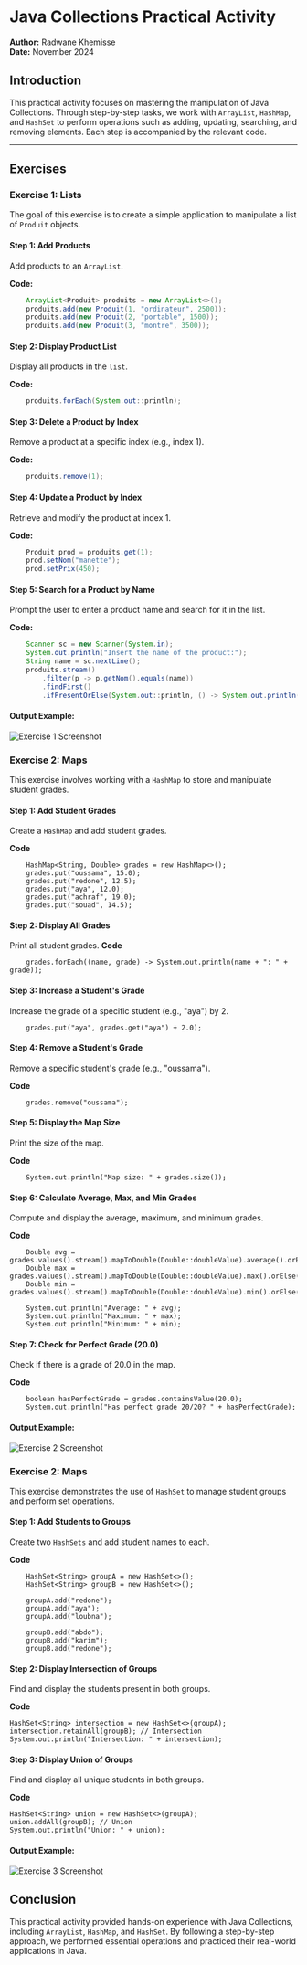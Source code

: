 # Java Collections Practical Activity

**Author:** Radwane Khemisse  
**Date:** November 2024

## Introduction
This practical activity focuses on mastering the manipulation of Java Collections. Through step-by-step tasks, we work with `ArrayList`, `HashMap`, and `HashSet` to perform operations such as adding, updating, searching, and removing elements. Each step is accompanied by the relevant code.

---

## Exercises

### Exercise 1: Lists
The goal of this exercise is to create a simple application to manipulate a list of `Produit` objects.

#### Step 1: Add Products
Add products to an `ArrayList`. 

**Code:**
```java
    ArrayList<Produit> produits = new ArrayList<>();
    produits.add(new Produit(1, "ordinateur", 2500));
    produits.add(new Produit(2, "portable", 1500));
    produits.add(new Produit(3, "montre", 3500));
```

#### Step 2: Display Product List
Display all products in the `list`.

**Code:**
```java
    produits.forEach(System.out::println);
```
#### Step 3: Delete a Product by Index
Remove a product at a specific index (e.g., index 1).

**Code:**
```java
    produits.remove(1);
```
#### Step 4: Update a Product by Index
Retrieve and modify the product at index 1.

**Code:**
```java
    Produit prod = produits.get(1);
    prod.setNom("manette");
    prod.setPrix(450);
```
#### Step 5: Search for a Product by Name
Prompt the user to enter a product name and search for it in the list.

**Code:**
```java
    Scanner sc = new Scanner(System.in);
    System.out.println("Insert the name of the product:");
    String name = sc.nextLine();
    produits.stream()
        .filter(p -> p.getNom().equals(name))
        .findFirst()
        .ifPresentOrElse(System.out::println, () -> System.out.println("Product not found"));
```
#### Output Example:
![Exercise 1 Screenshot](images/screenshot1.png)


### Exercise 2: Maps
This exercise involves working with a `HashMap` to store and manipulate student grades.

#### Step 1: Add Student Grades
Create a `HashMap` and add student grades.

**Code**
```
    HashMap<String, Double> grades = new HashMap<>();
    grades.put("oussama", 15.0);
    grades.put("redone", 12.5);
    grades.put("aya", 12.0);
    grades.put("achraf", 19.0);
    grades.put("souad", 14.5);
```
#### Step 2: Display All Grades
Print all student grades.
**Code**
```
    grades.forEach((name, grade) -> System.out.println(name + ": " + grade));
```
#### Step 3: Increase a Student's Grade
Increase the grade of a specific student (e.g., "aya") by 2.
```
    grades.put("aya", grades.get("aya") + 2.0);
```
#### Step 4: Remove a Student's Grade
Remove a specific student's grade (e.g., "oussama").

**Code**
```
    grades.remove("oussama");
```
#### Step 5: Display the Map Size
Print the size of the map.

**Code**
```
    System.out.println("Map size: " + grades.size());
```
#### Step 6: Calculate Average, Max, and Min Grades
Compute and display the average, maximum, and minimum grades.

**Code**
```
    Double avg = grades.values().stream().mapToDouble(Double::doubleValue).average().orElse(0.0);
    Double max = grades.values().stream().mapToDouble(Double::doubleValue).max().orElse(0.0);
    Double min = grades.values().stream().mapToDouble(Double::doubleValue).min().orElse(0.0);

    System.out.println("Average: " + avg);
    System.out.println("Maximum: " + max);
    System.out.println("Minimum: " + min);
```
#### Step 7: Check for Perfect Grade (20.0)
Check if there is a grade of 20.0 in the map.

**Code**
```
    boolean hasPerfectGrade = grades.containsValue(20.0);
    System.out.println("Has perfect grade 20/20? " + hasPerfectGrade);
```
#### Output Example:
![Exercise 2 Screenshot](images/screenshot2.png)

### Exercise 2: Maps
This exercise demonstrates the use of `HashSet` to manage student groups and perform set operations.
#### Step 1: Add Students to Groups
Create two `HashSets` and add student names to each.

**Code**
```
    HashSet<String> groupA = new HashSet<>();
    HashSet<String> groupB = new HashSet<>();

    groupA.add("redone");
    groupA.add("aya");
    groupA.add("loubna");

    groupB.add("abdo");
    groupB.add("karim");
    groupB.add("redone");
```
#### Step 2: Display Intersection of Groups
Find and display the students present in both groups.

**Code**

    HashSet<String> intersection = new HashSet<>(groupA);
    intersection.retainAll(groupB); // Intersection
    System.out.println("Intersection: " + intersection);

#### Step 3: Display Union of Groups
Find and display all unique students in both groups.

**Code**

    HashSet<String> union = new HashSet<>(groupA);
    union.addAll(groupB); // Union
    System.out.println("Union: " + union);

#### Output Example:
![Exercise 3 Screenshot](images/screenshot3.png)

## Conclusion
This practical activity provided hands-on experience with Java Collections, including `ArrayList`, `HashMap`, and `HashSet`. By following a step-by-step approach, we performed essential operations and practiced their real-world applications in Java.







